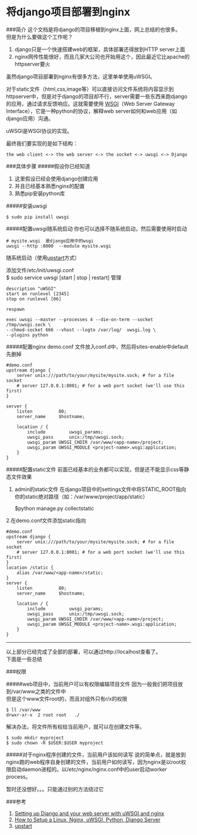 将django项目部署到nginx
===

###简介
这个文档是将django的项目移植到nginx上面，网上总结的也很多。  
但是为什么要做这个工作呢？  
1. django只是一个快速搭建web的框架，具体部署还得放到HTTP server上面  
2. nginx网传性能很好，而且几家大公司也开始用这个，因此最近它比apache的httpserver要火

虽然django项目部署到nginx有很多方法，这里单单使用uWSGI。  

对于static文件（html,css,image等）可以直接访问文件系统将内容显示到httpserver中，但是对于django的项目却不行，server需要一些东西来跑django的应用，通过请求反馈响应。这就需要使用
[WSGI](http://wsgi.org/)（Web Server Gateway Interface），它是一种python的协议，解释web server如何和web应用（如django应用）沟通。

uWSGI是WSGI协议的实现。  

最终我们要实现的是如下结构：

	the web client <-> the web server <-> the socket <-> uwsgi <-> Django

###具体步骤
#####假设你已经知道
1. 这里假设已经会使用django创建应用
2. 并且已经基本熟悉nginx的配置
3. 熟悉pip安装python库

#####安装uwsgi

	$ sudo pip install uwsgi
	
#####配置uwsgi随系统启动
你也可以选择不随系统启动，然后需要使用时启动

	# mysite.wsgi  是django应用中的wsgi
	uwsgi --http :8000  --module mysite.wsgi
	
随系统启动（使用[upstart](http://www.linuxidc.com/Linux/2012-07/65001.htm)方式）

添加文件/etc/init/uwsgi.conf  
$ sudo service uwsgi [start | stop | restart] 管理

	description "uWSGI"
	start on runlevel [2345]
	stop on runlevel [06]
 
	respawn
 
	exec uwsgi --master --processes 4 --die-on-term --socket /tmp/uwsgi.sock \
	--chmod-socket 666 --vhost --logto /var/log/  uwsgi.log \
	--plugins python

#####配置nginx
demo.conf 文件放入conf.d中，然后将sites-enable中default先删掉
	
	#demo.conf
	upstream django {
    	server unix:///path/to/your/mysite/mysite.sock; # for a file socket
    	# server 127.0.0.1:8001; # for a web port socket (we'll use this first)
	}

	server {
    	listen          80;
    	server_name     $hostname;
    	
    	location / {
        	include         uwsgi_params;
        	uwsgi_pass 		unix:/tmp/uwsgi.sock;
        	uwsgi_param UWSGI_CHDIR /var/www/<app-name>/project;
        	uwsgi_param UWSGI_MODULE <project-name>.wsgi:application;
    	}      
	}

#####配置static文件
前面已经基本的业务都可以实现，但是还不能显示css等静态文件效果  
1. admin的static文件
在django项目中的settings文件中将STATIC_ROOT指向你的static绝对路径（如：/var/www/project/app/static）  

	$python manage.py collectstatic

2.在demo.conf文件添加static指向

	#demo.conf
	upstream django {
    	server unix:///path/to/your/mysite/mysite.sock; # for a file socket
    	# server 127.0.0.1:8001; # for a web port socket (we'll use this first)
	}
	location /static {
        alias /var/www/<app-name>/static;
    }
	server {
    	listen          80;
    	server_name     $hostname;
    	
    	location / {
        	include         uwsgi_params;
        	uwsgi_pass 		unix:/tmp/uwsgi.sock;
        	uwsgi_param UWSGI_CHDIR /var/www/<app-name>/project;
        	uwsgi_param UWSGI_MODULE <project-name>.wsgi:application;
    	}      
	}



---
以上部分已经完成了全部的部署，可以通过http://localhost查看了。  
下面是一些总结

###权限


#####web项目中，当前用户可以有权限编辑项目文件
因为一般我们把项目放到/var/www之类的文件中  
但是这个www文件root的，而且对组外只有r/x的权限
	
	$ ll /var/www
	drwxr-xr-x  2 root root   ./

解决办法，将文件所有权给当前用户，就可以在创建文件等。

	$ sudo mkdir myproject
	$ sudo chown -R $USER:$USER myproject

#####对于nginx程序创建的文件，当前用户该如何读写
说的简单点，就是放到nginx跑的web程序自身创建的文件，当前用户如何读写，因为nginx是以root权限启动daemon进程的。以/etc/nginx/nginx.conf中的user启动worker process。
	
暂时还没想好。。。只能通过别的方法绕过它






###参考
1. [Setting up Django and your web server with uWSGI and nginx](https://uwsgi.readthedocs.org/en/latest/tutorials/Django_and_nginx.html)
2. [How to Setup a Linux, Nginx, uWSGI, Python, Django Server](http://grokcode.com/784/)
3. [upstart](http://www.linuxidc.com/Linux/2012-07/65001.htm)
